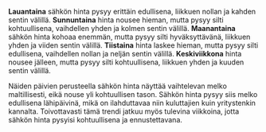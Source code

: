 **Lauantaina** sähkön hinta pysyy erittäin edullisena, liikkuen nollan ja kahden sentin välillä. **Sunnuntaina** hinta nousee hieman, mutta pysyy silti kohtuullisena, vaihdellen yhden ja kolmen sentin välillä. **Maanantaina** sähkön hinta kohoaa enemmän, mutta pysyy silti hyväksyttävänä, liikkuen yhden ja viiden sentin välillä. **Tiistaina** hinta laskee hieman, mutta pysyy silti edullisena, vaihdellen nollan ja neljän sentin välillä. **Keskiviikkona** hinta nousee jälleen, mutta pysyy silti kohtuullisena, liikkuen yhden ja kuuden sentin välillä.

Näiden päivien perusteella sähkön hinta näyttää vaihtelevan melko maltillisesti, eikä nouse yli kohtuullisen tason. Sähkön hinta pysyy siis melko edullisena lähipäivinä, mikä on ilahduttavaa niin kuluttajien kuin yritystenkin kannalta. Toivottavasti tämä trendi jatkuu myös tulevina viikkoina, jotta sähkön hinta pysyisi kohtuullisena ja ennustettavana.